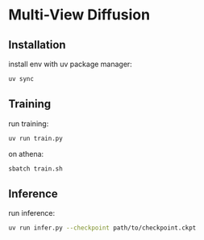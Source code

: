# Multi-View Diffusion

## Installation

install env with uv package manager:

```bash
uv sync
```

## Training

run training:

```bash
uv run train.py
```

on athena:

```bash
sbatch train.sh
```

## Inference

run inference:

```bash
uv run infer.py --checkpoint path/to/checkpoint.ckpt
```

<!--

# Plan działania

1. Przygotowanie danych
- pobranie danych z Objaverse-XL
- dołożenie danych z innych datasetów
- preprocessing:
  - zamiast pair-wise generowanie widoków na podstawie jednej próbki
  - generowanie kolejnych widoków na podstawie kilku próbek
- dodanie warunkowania z użyciem SfM
- znaleźć benchmarkowe dane

2. Modyfikacje modelu
- sprawdzenie poprawności embeddingów parametrów kamer
- implementacja image conditioning
- dodanie dodatkowej atencji w UNET do warunkowania na parametrach kamer
- dodanie dodatkowej atencji w UNET do image conditioning

3. Trening
- lightning integration, wandb config and sweeps
- multi-gpu
- feature matching loss (between generated and source image)
- integracja Hydra z WANDB do zarządzania konfiguracją i logowania


# Użyte datasety
| Dataset | Description | Object/Scene |Access |
|---------|-------------|--------|--------|
| [Objaverse-XL](https://objaverse.allenai.org/)                        | Obiekty 3D z różnych źródeł | O | y |
| [MVImgNet](https://github.com/GAP-LAB-CUHK-SZ/MVImgNet/tree/main)     | Czekam na mail z hasłem dostępu | O | n |
| [CO3D](https://ai.meta.com/datasets/co3d-downloads/)                  | Bardzo duży, mam już dostęp, obrazy średniej jakości | O | y |
| [RealEstate10K](https://google.github.io/realestate10k/download.html) | Filmy z yt, trzeba pobrać i przetworzyć (nie koncentrują się na obiektach a przestrzeniach) | S | y |
| [RTMV](https://www.cs.umd.edu/~mmeshry/projects/rtmv/)                | Obiecujący, ale link nie działa | O | n |

-->
